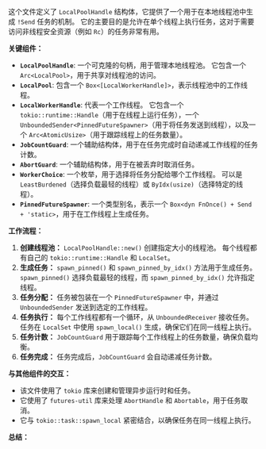 这个文件定义了 `LocalPoolHandle` 结构体，它提供了一个用于在本地线程池中生成 `!Send` 任务的机制。 它的主要目的是允许在单个线程上执行任务，这对于需要访问非线程安全资源（例如 `Rc`）的任务非常有用。

**关键组件：**

*   **`LocalPoolHandle`**:  一个可克隆的句柄，用于管理本地线程池。 它包含一个 `Arc<LocalPool>`，用于共享对线程池的访问。
*   **`LocalPool`**:  包含一个 `Box<[LocalWorkerHandle]>`，表示线程池中的工作线程。
*   **`LocalWorkerHandle`**:  代表一个工作线程。 它包含一个 `tokio::runtime::Handle`（用于在线程上运行任务），一个 `UnboundedSender<PinnedFutureSpawner>`（用于将任务发送到线程），以及一个 `Arc<AtomicUsize>`（用于跟踪线程上的任务数量）。
*   **`JobCountGuard`**:  一个辅助结构体，用于在任务完成时自动递减工作线程的任务计数。
*   **`AbortGuard`**:  一个辅助结构体，用于在被丢弃时取消任务。
*   **`WorkerChoice`**:  一个枚举，用于选择将任务分配给哪个工作线程。  可以是 `LeastBurdened`（选择负载最轻的线程）或 `ByIdx(usize)`（选择特定的线程）。
*   **`PinnedFutureSpawner`**:  一个类型别名，表示一个 `Box<dyn FnOnce() + Send + 'static>`，用于在工作线程上生成任务。

**工作流程：**

1.  **创建线程池：**  `LocalPoolHandle::new()` 创建指定大小的线程池。 每个线程都有自己的 `tokio::runtime::Handle` 和 `LocalSet`。
2.  **生成任务：**  `spawn_pinned()` 和 `spawn_pinned_by_idx()` 方法用于生成任务。  `spawn_pinned()` 选择负载最轻的线程，而 `spawn_pinned_by_idx()` 允许指定线程。
3.  **任务分配：**  任务被包装在一个 `PinnedFutureSpawner` 中，并通过 `UnboundedSender` 发送到选定的工作线程。
4.  **任务执行：**  每个工作线程都有一个循环，从 `UnboundedReceiver` 接收任务。  任务在 `LocalSet` 中使用 `spawn_local()` 生成，确保它们在同一线程上执行。
5.  **任务计数：**  `JobCountGuard` 用于跟踪每个工作线程上的任务数量，确保负载均衡。
6.  **任务完成：**  任务完成后，`JobCountGuard` 会自动递减任务计数。

**与其他组件的交互：**

*   该文件使用了 `tokio` 库来创建和管理异步运行时和任务。
*   它使用了 `futures-util` 库来处理 `AbortHandle` 和 `Abortable`，用于任务取消。
*   它与 `tokio::task::spawn_local` 紧密结合，以确保任务在同一线程上执行。

**总结：**
